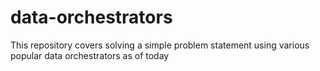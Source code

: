 # data-orchestrators

This repository covers solving a simple problem statement using various popular data orchestrators as of today


